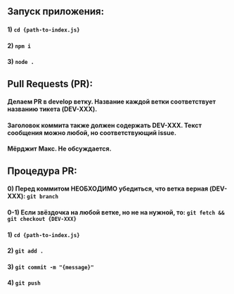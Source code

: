 ## Запуск приложения:
#### 1) `cd {path-to-index.js}`
#### 2) `npm i`
#### 3) `node .`

## Pull Requests (PR):
#### Делаем PR в develop ветку. Название каждой ветки соответствует названию тикета (DEV-XXX).
#### Заголовок коммита также должен содержать DEV-XXX. Текст сообщения можно любой, но соответствующий issue.
#### Мёрджит Макс. Не обсуждается.

## Процедура PR:
#### 0) Перед коммитом НЕОБХОДИМО убедиться, что ветка верная (DEV-XXX): `git branch`
#### 0-1) Если звёздочка на любой ветке, но не на нужной, то: `git fetch && git checkout {DEV-XXX}`
#### 1) `cd {path-to-index.js}`
#### 2) `git add .`
#### 3) `git commit -m "{message}"`
#### 4) `git push`
